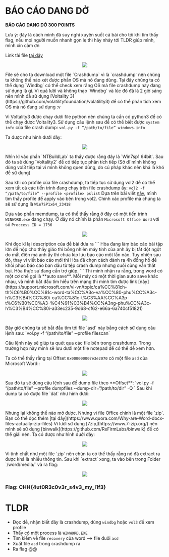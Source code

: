 BÁO CÁO DANG DỞ
===

**BÁO CÁO DANG DỞ 300 POINTS**

Lưu ý: đây là cách mình đã suy nghĩ xuyên suốt cả bài cho tới khi tìm thấy flag, nếu mọi người muốn nhanh gọn lẹ thì hãy nhảy tới TLDR giúp mình, mình xin cảm ơn 

Link tải file [tại đây](https://battle.cookiearena.org/challenges/digital-forensics/bao-cao-dang-do)

<p align="center">
  <img src="https://github.com/P5ySm1th/CTF/assets/100250271/752c6f11-8048-4d99-ab27-b9c3b1f35b93">
</p>
File sẽ cho ta download một file `Crashdump` vì là `crashdump` nên chúng ta không thể nào xét được phần OS mà nó đang dùng. Tại đây chúng ta có thể dụng `Windbg` có thể check xem rằng OS mà file crashdump này đang sử dụng là gì. Vì quá lười và không thạo `Windbg` và lúc đó đã là 2 giờ sáng nên mình đã sử dụng [Voltality 3](https://github.com/volatilityfoundation/volatility3) để có thể phân tích xem OS mà nó đang sử dụng :v

Vì Voltality3 được chạy dưới file python nên chúng ta cần có python3  để có thể chạy được Voltality3. Sử dụng câu lệnh sau để có thể biết được `system info` của file crash dump: `vol.py -f “/path/to/file” windows.info`

Ta được như hình dưới đây:
<p align="center">
  <img src="https://github.com/P5ySm1th/CTF/assets/100250271/e305e4a7-ed95-4bf9-83a0-1cb24cabeac4">
</p>
Nhìn kĩ vào phần `NTBuildLab` ta thấy được rằng đây là `Win7sp1 64bit`. Sau đó ta sẽ dùng `Voltality2` để có tiếp tục phân tích tiếp (Sở dĩ mình không dùng vol3 tiếp tại vì mình không quen dùng, do cú pháp khác nên khá là khó để sử dụng)

Sau khi có profile của file crashdump, ta tiếp tục sử dụng vol2 để có thể xem tất cả các tiến trình đang chạy trên file crashdump ấy: `vol2 -f “/path/to/file” ‑‑profile <profile> pslist`
Dựa trên bài viết [này](https://github.com/volatilityfoundation/volatility/wiki/2.6-Win-Profiles), mình tìm thấy profile để apply vào bên trong vol2. Chính xác profile mà chúng ta sẽ sử dụng là `Win7SP1x64_23418`

Dựa vào phần memdump, ta có thể thấy rằng ở đây có một tiến trình `WINWORD.exe` đang chạy. Ở đây nó chính là phần `Microsoft Office Word` với số `Proccess ID = 1736`

<p align="center">
  <img src="https://github.com/P5ySm1th/CTF/assets/100250271/cac84752-8e0b-47af-ae67-9692cd702680">
</p>
Khi đọc kĩ lại description của đề bài đưa ra
```
Hòa đang làm báo cáo bài tập lớn để nộp cho thầy giáo thì bỗng nhiên máy tính của anh ấy bị tắt đột ngột do mất điện mà anh ấy thì chưa kịp lưu báo cáo một lần nào. Tuy nhiên sau đó, thay vì viết báo cáo mới thì Hòa đã chọn cách dành ra 4h đồng hồ để khôi phục báo cáo ban đầu từ tệp crash dump nhưng cuối cùng vẫn thất bại. Hòa thực sự đang cần trợ giúp.
```
Thì mình nhận ra rằng, trong word có một cơ chế gọi là **auto save**. Mỗi máy có một thời gian  auto save khác nhau, và mình bắt đầu tìm hiểu trên mạng thì mình tìm được link [này](https://support.microsoft.com/vi-vn/topic/ca%CC%81ch-th%C6%B0%CC%81c-word-ta%CC%A3o-va%CC%80-phu%CC%A3c-h%C3%B4%CC%80i-ca%CC%81c-t%C3%AA%CC%A3p-t%C6%B0%CC%A3-%C4%91%C3%B4%CC%A3ng-phu%CC%A3c-h%C3%B4%CC%80i-a33ec235-9d68-cf62-e66a-6a740cf51821)
<p align="center">
  <img src="https://github.com/P5ySm1th/CTF/assets/100250271/d414707b-df55-4943-8f3f-07706bac1862">
</p>
Bây giờ chúng ta sẽ bắt đầu tìm tới file `asd` này bằng cách sử dụng câu lệnh sau: `vol.py -f “/path/to/file” ‑‑profile <profile> filescan` 

Câu lệnh này sẽ giúp ta quét qua các file bên trong crashdump. Trong trường hợp này mình sẽ lưu dưới một file notepad để có thể dễ xem hơn.

Ta có thể thấy rằng tại Offset `0x000000007e3e2070` có một file `asd` của Microsoft Word::
<p align="center">
  <img src="https://github.com/P5ySm1th/CTF/assets/100250271/5ce70714-ba5d-4763-a5b8-426a751391ac">
</p>
Sau đó ta sẽ dùng câu lệnh sau để dump file theo **Offset**: `vol.py -f “/path/to/file” ‑‑profile <profile> dumpfiles ‑‑dump-dir=“/path/to/dir” -Q <offset>`
Sau khi dump ta có được file `dat` như hình dưới: 
<p align="center">
  <img src="https://github.com/P5ySm1th/CTF/assets/100250271/b693d6d3-7213-435b-ad65-e3cd4b0eeb5d">
</p>
Nhưng lại không thể nào mở được. Nhưng vì file Office chính là một file `zip`. Bạn có thể đọc thêm [tại đây](https://www.quora.com/Why-are-Word-docx-files-actually-zip-files)
Vì lười sử dụng [7zip](https://www.7-zip.org/) nên mình sẽ sử dụng [binwalk](https://github.com/ReFirmLabs/binwalk) để có thể giải nén. Ta có được như hình dưới đây: 
<p align="center">
  <img src="https://github.com/P5ySm1th/CTF/assets/100250271/70336d24-00af-4670-acf8-654dbaba3471">
</p>
Vì tính chất như một file `zip` nên chún ta có thể thấy rằng nó đã extract ra được khá là nhiều thông tin. Sau khi `extract` xong, ta vào bên trong Folder `/word/media/` và ra flag: 
<p align="center">
  <img src="https://github.com/P5ySm1th/CTF/assets/100250271/ded069b1-071f-429a-86a2-5456f900470f">
</p>

### Flag: CHH{4ut0R3c0v3r_s4v3_my_l1f3}

TLDR
===
- Đọc đề, nhận biết đây là crashdump, dùng `windbg` hoặc `vol3` để xem profile
- Thấy có một process là `WINWORD.EXE` 
- Tìm kiếm về file `recovery` của word --> file đuôi `asd`
- Xuất file `asd` trong crashdump ra
- Ra flag @@
